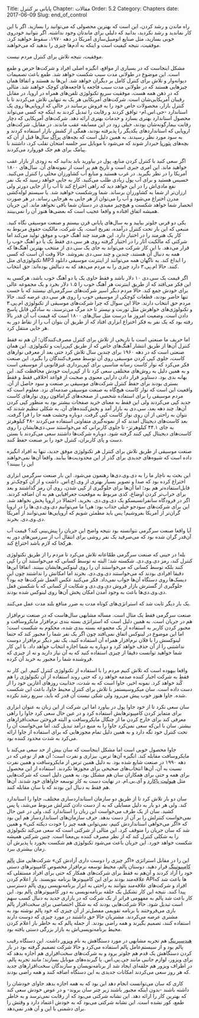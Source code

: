 Title: پایانی بر کنترل
Chapter: مقالات
Order: 5.2
Category: Chapters
date: 2017-06-09
Slug: end_of_control



راه ماندن و رشد کردن، این است که بهترین محصولی که می‌توانید را بسازید. اگر با این کار نماندید و رشد نکردید، بدانید که دلیلی برای ماندتان وجود نداشته. اگر نتوانید خودروی خوبی بسازید، مثل صنایع اتومبیل‌سازی آمریکا در دهه ۱۹۷۰، سقوط خواهید کرد. موفقیت، نتیجه کیفیت است و اینکه به آدم‌ها چیزی را بدهید که می‌خواهند.

موفقیت، نتیجه تلاش برای کنترل مردم نیست.

مشکل اینجاست که در بسیاری از مواقع، انگیزه اصلی افراد و شرکت‌ها حرص و طمع است. این موضوع در طولانی مدت سبب شکست خواهد شد. طمع باعث تصمیمات دیوانه‌وار و تلاش برای کنترل کامل بر دیگران خواهد شد. این‌ها بد هستند و اتفاقا همان چیزهایی هستند که در طولانی مدت سبب فاجعه یا فاجعه‌های کوچک خواهند شد. مثالی که در ذهن همه هست، موفقیت سریع تکنولوژی تلفن‌های همراه در اروپا، در مقابل رقیبان آمریکایی‌شان است. شرکت‌های آمریکایی هر یک به تنهایی تلاش می‌کردند تا با کنترل بازار، محصولات خاص خود را به فروش برسانند در حالی که اروپایی‌ها روی یک استاندارد -جی.اس.ام- توافق کردند و رقابت را تبدیل کردند به اینکه چه کسی می‌تواند محصول استاندارد بهتری بسازد و خدمات بهتری ارائه دهد. شرکت‌های آمریکایی که دچار رقابت بیمارگونه‌شان بودند، خیلی زود در این مسابقه عقب ماندند. در مقابل، شرکت‌های اروپایی که استانداردهای یکدیگر را پذیرفته بودند، همگی از کشش بازار استفاده کردند و به سود مورد نظر رسیدند. به همین دلیل است که بچه‌های <abbr title="پایتخت جمهوری چک">پراگ</abbr > سال‌ها قبل از آن که بچه‌های <abbr title="شهری در بخش مرکزی ایلینویز آمریکا">پئوریا</abbr > خبردار شوند که می‌شود با موبایل سر جلسه امتحان تقلب کرد، داشتند با پیامک برای هم جک فوروارد می‌کردند.

اگر سعی کنید با کنترل کردن منابع، پول در بیاورید باید بدانید که به زودی از بازار عقب خواهید ماند. این امری جبری است و تاریخ هم پر است از نمونه‌های آن. سال‌های ۱۸۰۰ آمریکا را در نظر بگیرید. در غرب هستید و منابع آب کشاورزان محلی را کنترل می‌کنید. خسیس هستید و برای آب پول زیادی طلب می‌کنید. کار به جایی خواهد رسید که یک نفر نفع مادی‌اش را در این خواهد دید که راهی اختراع کند تا آب را از جایی دورتر ولی ارزان‌تر از شما به کشاورزان برساند. شما ورشکست خواهید شد. یا سیستم لوله‌کشی مدرن اختراع می‌شود و آب را می‌توان از هر جایی به هرجایی رساند. در هر صورت انحصار شما خواهد شکست و هیچ‌چیز مفیدی در دستان شما باقی نخواهد ماند. این جریان همیشه اتفاق افتاده و واقعا عجیب است که بعضی‌ها هنوز آن را نمی‌بینند.

یکی دو قرنی جلوتر بیایید و به سال‌های پایانی قرن بیستم و صنعت موسیقی نگاه کنید. منبعی که این بار تحت کنترل درآمده، تفریح است. یک شرکت، مالکیت حقوق مربوط به کار یک هنرمند را در اختیار دارد. این هنرمند چند آهنگ خوب و موفق تولید می‌کند اما شرکتی که مالکیت آثار را در اختیار گرفته روی هر سی.دی فقط یک یا دو آهنگ خوب را قرار می‌دهد. با این کار شرکت می‌تواند به جای یک سی.دی از منتخب بهترین آهنگ‌ها که همه به دنبال آن هستند، چندین و چند سی.دی بفروشد. حالا وقت آن است که کسی تکنولوژی‌ای مثل MP3 را ابداع کند. به ناگهان همه می‌توانند از اینترنت موسیقی دانلود کنند. حالا ام.پی.۳ دارد چیزی را به مردم می‌دهد که به دنبالش بوده‌اند: حق انتخاب.

اگر قیمت یک سی.دی ۱۰ دلار باشد و فقط حاوی یک یا دو آهنگ خوب باشد، هرکسی به این فکر می‌افتد که از طریق اینترنت هر آهنگ خوب را ۱.۵ دلار بخرد و یک مجموعه عالی برای خودش جمع کند. حالا مردم دیگر اسیر شرکت‌های سرگرمی‌ای نیستند که با خست تنها حاضر بودند، قطعات کوچکی از موسیقی خوب را روی هر سی.دی عرضه کنند. حالا مردم حق انتخاب دارند. حالا این سوال که چرا شرکت‌های موسیقی از تکنولوژی ام.پی.۳ و تکنولوژی‌های خواهرش مثل تورنت و نپستر تا حد مرگ می‌ترسند، به سادگی قابل پاسخ دادن است. وضعیت امروز ما درست مثل سال‌های ۱۸۰۰ است که قیمت آب آن قدر بالا رفته بود که یک نفر به فکر اختراع ابزاری افتاد که از طریق آن بتوان آب را از نقاط دور به هر جایی منتقل کرد.

اما حریف ما صنعتی است با تاریخی از تلاش برای کنترل مصرف‌کنندگان؛ آن هم نه فقط کنترل آن‌ها از طریق انتشار آهنگ‌های خاص که از طریق کپی‌رایت و تکنولوژی. این همان صنعتی است که در دهه ۱۹۶۰ برای چندین سال تلاش کرد حتی بعد از معرفی نوارهای کاست، جلوی کپی کردن موسیقی روی آن توسط مصرف‌کنندگان را بگیرد. این صنعت فکر می‌کرد که نوار کاست رسانه مناسبی برای کپی‌برداری غیرقانونی از موسیقی است و به همین دلیل به روش‌های مختلفی سعی کرد تا از کپی‌رایت خودش محافظت کند. این بهانه بدی بود. دستاویز قرار دادن دارایی معنوی و صحبت از قواعد اخلاقی فقط و فقط بستری بودند برای حفظ کنترل شرکت‌های موسیقی بر صنعت و سود حاصل از آن. واقعیت این است که نوار کاست هیچ‌گاه به صنعت موسیقی صدمه‌ای نزد. معلوم است که مردم موسیقی را برای استفاده شخصی از صفحه‌های گرامافون روی نوارهای کاست جدید کپی می‌کردند ولی این فقط به معنای خرید صفحات بیشتر بود به منظور کپی کردن آن‌ها. چند دهه بعد، سی‌.دی به بازار آمد و پخش‌‌کننده‌های آن، به شکلی تنظیم شدند که نتوان به راحتی از آن روی نوار کاست کپی گرفت. دوباره وحشت همه جا را فرا گرفت. بعد کاست‌های دیجیتال آمدند که از نمونه‌گیری متفاوتی استفاده می‌کردند -۴۸ کیلوهرتز به جای ۴۴.۱ کیلوهرتز- تا جلوی کاربرانی که می‌خواستند سی‌.دی‌هایشان را روی کاست‌های دیجیتال کپی کنند گرفته شود. دوباره شرکت‌ها داشتند سعی می‌کردند با بستن دست و پای کاربران، کنترل خود را بر صنعت حفظ کنند.

صنعت موسیقی از طریق تلاش برای کنترل هر تکنولوژی موفق جدید، تنها به افراد انگیزه داده است که شیوه‌های جدیدی برای گذر از این محدودیت‌ها بیابند. واقعا آن‌ها نمی‌خواهند این را ببینند؟

این بحث به ناچار ما را به دی.وی.دی‌ها رهنمون می‌شود. این بار صنعت سرگرمی ابزاری اختراع کرده بود که صدا و تصویر بسیار بهتری از وی.اچ.اس. داشت و از آن کوچک‌تر و قابل‌استفاده‌تر هم بود؛ اما آن‌ها برای جلوگیری از کپی شدن، روی آن رمز گذاشتند و بعد برای خراب‌تر کردن اوضاع، کدی مربوط به موقعیت جغرافیایی هم به آن اضافه کردند. اگر در فرودگاه سانفرانسیسکو یک دی.وی.دی. بخرید، احتمالا در اروپا پخش نخواهد شد. این برای شرکت‌های سودجو خیلی جذاب بود: هی! ما می‌توانیم دی.وی.دی.ها را در اروپا گران‌تر از آمریکا بفروشیم! پس باید مطمئن شویم که اروپایی‌ها نمی‌توانند از آمریکا دی.وی.دی. بخرند.

آیا واقعا صنعت سرگرمی نتوانسته بود نتیجه واضح این جریان را پیش‌بینی کند؟ قیمت آب آن‌قدر گران شده بود که می‌صرفید یک نفر روشی برای انتقال آب از سرزمین‌های دور به هرکجا که لازم باشد اختراع کند.

بله! در حینی که صنعت سرگرمی طمّاعانه تلاش می‌کرد تا مردم را از طریق تکنولوژی کنترل کند، رمز دی.وی.دی. شکسته شد؛ البته نه توسط کسانی که می‌خواستند آن را کپی کنند بلکه توسط کسانی که می‌خواستند آن را روی لینوکس‌هایشان ببینند. اتفاقا این‌ها دقیقا افرادی بودند که می‌خواستند دی.وی.دی. بخرند اما امکانش را نداشتند چون این دیسک‌ها روی دستگاه آن‌ها جواب نمی‌داد. فکر می‌کنید عکس العمل شرکت‌ها چه بود؟ جلوگیری از گسترش بازار فروش دی.وی.دی و شکایت از کسانی که با شکستن قفل دی.وی.دی‌ها باعث به وجود آمدن امکان پخش آن‌ها روی لینوکس شده بودند. 

یک بار دیگر ثابت شد که استراتژی‌های کوتاه مدت به ضرر منافع بلند مدت عمل می‌کنند. 

صنعت سرگرمی فقط یک مثال است. مساله مشابهی سال‌هاست که در صنعت نرم‌افزار هم در جریان است. به همین دلیل است که استراتژی بسته بندی نرم‌افزار مایکروسافت و مجبور کردن کاربر به استفاده از یک مجموعه بسته بندی شده، محکوم به شکست است؛ اما این موضوع در لینوکس اتفاق نمی‌افتد چون اگر یک نفر شما را مجبور کند که حتما لینوکسش را با فلان نرم‌افزار همراه آن استفاده کنید، یک نفر دیگر نرم‌افزار دوست نداشتنی را از آن حذف خواهد کرد و دوباره به شما اجازه انتخاب خواهد داد. با این کار شما خواهید توانست دقیقا از چیزی استفاده کنید که به آن نیاز دارید و نه از چیزی که فروشنده شما را مجبور به خرید آن کرده.

واقعا بیهوده است که تلاش کنیم مردم را با استفاده از تکنولوژی کنترل کنیم. این کار نه فقط به شرکت اجبار کننده صدمه خواهد زد که حتی روند استفاده از آن تکنولوژی را هم کُند خواهد کرد. نمونه اخیر، جاوا است که به شدت، جذابیت روزهای آغازین خود را از دست داده است. سان میکروسیستمز با تلاش برای کنترل محیط جاوا، باعث این شکست شده. جاوا هنوز خوب پیش می‌رود ولی شکی نیست آن قدر که باید، سریع رشد نکرده.

سان سعی نکرد تا از خود جاوا پول در بیاورد اما این شرکت از این زبان به عنوان ابزاری برای متمایز کردن کامپیوترهایش استفاده کرد و در عین حال سعی کرد جاوا را راهی معرفی کند برای خارج کردن ما از چنگال مایکروسافت و البته فروختن سخت‌افزارهای بیشتر. سان با این‌که سعی نمی‌کرد جاوا را به منبع درآمد تبدیل کند، اما می‌خواست آن را تحت کنترل خود نگه دارد و به همین دلیل تمام مجوزهایی که برای استفاده از جاوا ارائه می‌کرد به شدت محدود کننده بود.

جاوا محصول خوبی است اما مشکل اینجاست که سان بیش از حد سعی می‌کند با مایکروسافت مقابله کند. انگیزه آن‌ها ترس، بیزاری و نفرت است؛ آن هم از نوعی که در دهه ۱۹۹۰ در صنعت شایع شده بود. به دلیل همین ترس از مایکروسافت و همین نفرت نسبت به آن، آن‌ها انتخاب‌های صحیحی برای مجوزها نکردند. استفاده از این محصول برای همه و حتی برای همکاران سان هم مشکل بود. به همین دلیل است که شرکت‌هایی مثل <abbr title="همان شرکت HP">هیولیت پاکارد</abbr > و آی.بی.ام. در نهایت دست به کار توسعه جاواهای خود شدند. آن‌ها هم فقط به دنبال این بودند که با سان مقابله کنند.

سان دو بار تلاش کرد تا از طریق دو سازمان استانداردسازی مختلف، جاوا را استاندارد کند. ولی هر دو بار به دلیل مسایلی که به از دست دادن کنترلش مربوط می‌شد،‌ پا پس کشید. سان از یک طرف می‌خواست این زبان را استاندارد کند، ولی در عین حال نمی‌خواست کنترلش را بر آن از دست بدهد. حرف سازمان‌های استانداردساز هم این بود که «اگر می‌خواهی استانداردش کنیم، نمی‌توانی همه چیز را خودت دیکته کنی» و همین شد که سان جریان را متوقف کرد. این مثالی از شرکتی است که سعی می‌کند تکنولوژی را به شکلی کنترل کند که از نظر مصرف کننده بی‌معنا است. چنین شرکتی همیشه شکست خواهد خورد. این جریان باعث می‌شود تکنولوژی هم شکست بخورد یا پذیرش آن زمان بیشتری ببرد.

این را در مقابل استراتژی «اگر چیزی را دوست داری آزادش کن» شرکت‌هایی مثل <abbr title="Palm Computing - یکی از اولین سازندگان کامپیوترهای دستی قابل حمل؛ چیزهایی شبیه به تلفن‌های همراه امروزی.">پالم کامپیوتینگ</abbr > قرار دهید. دوستان پالم، محیط توسعه نرم‌افزار مخصوص کامپیوترهای دستی خود را آزاد کردند و آن‌هم نه فقط برای شرکت‌های همکار که حتی برای افراد مستقلی که علاقه‌مند بودند برای این کامپیوترها برنامه بنویسند. باز اعلام کردن APIها باعث شد که افراد و شرکت‌های علاقه‌مند بتوانند به راحتی به ابزار برنامه‌نویسی روی پالم دسترسی پیدا کنند. نتیجه این کار تشکیل یک حلقه برنامه‌نویسی به دور کامپیوترهای پالم بود. این کار باعث شد پالم به مفهومی فراتر از یک شرکت که در بازاری جدید به دنبال کسب سهم است تبدیل شود. حالا شرکت‌هایی بودند که به شکل اختصاصی برای سخت‌افزار پالم بازی می‌فروختند یا برنامه تقویمی مفصل‌تر از آن چیزی که خود پالم نوشته بود به مشتری عرضه می‌کردند. مشتریان حالا حق داشتند در مورد چیزی که دوست دارند استفاده کنند، تصمیم بگیرند و همه راضی بودند. از جمله پالم که به خاطر باز اعلام کردن محیط برنامه‌نویسی‌اش به بازار بزرگی دستی یافته بود.

<abbr title="Handspring">هندسپرینگ</abbr > هم تجربه مشابهی در مورد دستگاهش  به نام <abbr title="Visor">ویزور</abbr > داشت. این دستگاه رقیب پالم بود و از سیستم‌عامل پالم استفاده می‌کرد و حالا شرکت تصمیم گرفته بود در باز کردن دستگاهش یک قدم هم جلوتر برود و به شرکت‌های سخت‌افزاری هم اجازه بدهد که برای ویزور، لوازم جانبی مانند جی.پی.اس. یا گیرنده‌های موبایل بسازند؛ مانند تجربه پالم، در اطراف ویزور هم حلقه‌ای ایجاد شد از برنامه‌نویسان و سازندگان سخت‌افزارهای جدید که هر روز سعی می‌کردند امکانات جدیدی به این دستگاه اضافه کنند و همه راضی بودند.

کاری که سان می‌توانست انجام دهد این بود که به همه اجازه بدهد جاوای خودشان را داشته باشند -بدون اینکه مجبور باشند زیر چتر سان بروند- و در عوض خودش سعی کند که بهترین کار را ارائه دهد. این نشانه شرکتی می‌بود که از رقابت نمی‌ترسد و به خاطر طمع، کور نشده است. این نشانه شرکتی می‌بود که به خودش اعتماد دارد و وقتش را برای دشمنی با این و‌ آن هدر نمی‌دهد.


